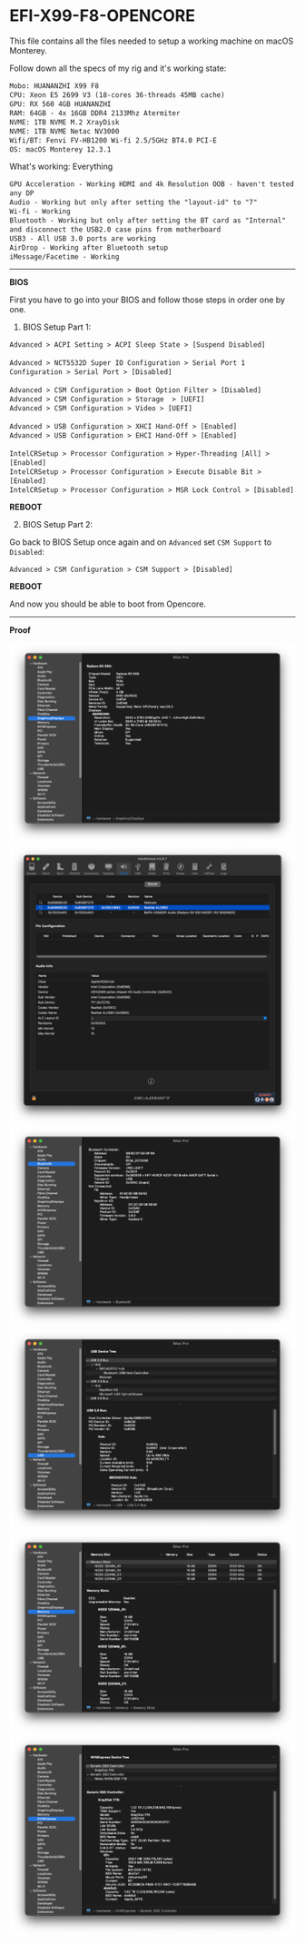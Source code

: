 # EFI-X99-F8-OPENCORE
This file contains all the files needed to setup a working machine on macOS Monterey.

Follow down all the specs of my rig and it's working state:

```
Mobo: HUANANZHI X99 F8
CPU: Xeon E5 2699 V3 (18-cores 36-threads 45MB cache)
GPU: RX 560 4GB HUANANZHI
RAM: 64GB - 4x 16GB DDR4 2133Mhz Atermiter
NVME: 1TB NVME M.2 XrayDisk
NVME: 1TB NVME Netac NV3000
Wifi/BT: Fenvi FV-HB1200 Wi-fi 2.5/5GHz BT4.0 PCI-E
OS: macOS Monterey 12.3.1
```

What's working: Everything
```
GPU Acceleration - Working HDMI and 4k Resolution OOB - haven't tested any DP
Audio - Working but only after setting the "layout-id" to "7"
Wi-fi - Working
Bluetooth - Working but only after setting the BT card as "Internal" and disconnect the USB2.0 case pins from motherboard
USB3 - All USB 3.0 ports are working
AirDrop - Working after Bluetooth setup
iMessage/Facetime - Working
```

---

**BIOS**

First you have to go into your BIOS and follow those steps in order one by one.

1. BIOS Setup Part 1:
```
Advanced > ACPI Setting > ACPI Sleep State > [Suspend Disabled]

Advanced > NCT5532D Super IO Configuration > Serial Port 1 Configuration > Serial Port > [Disabled]

Advanced > CSM Configuration > Boot Option Filter > [Disabled]
Advanced > CSM Configuration > Storage  > [UEFI]
Advanced > CSM Configuration > Video > [UEFI]

Advanced > USB Configuration > XHCI Hand-Off > [Enabled]
Advanced > USB Configuration > EHCI Hand-Off > [Enabled]

IntelCRSetup > Processor Configuration > Hyper-Threading [All] > [Enabled]
IntelCRSetup > Processor Configuration > Execute Disable Bit > [Enabled]
IntelCRSetup > Processor Configuration > MSR Lock Control > [Disabled]
```
**REBOOT**

2. BIOS Setup Part 2:  
  
Go back to BIOS Setup once again and on `Advanced` set `CSM Support` to `Disabled`:

```
Advanced > CSM Configuration > CSM Support > [Disabled]
```

****REBOOT****

And now you should be able to boot from Opencore.

---

**Proof**

![GPU](Proof/GPU.png?raw=true)
![Alt text](Proof/Audio.png?raw=true)
![Alt text](Proof/Bluetooth.png?raw=true)
![Alt text](Proof/USB.png?raw=true)
![Alt text](Proof/RAM.png?raw=true)
![Alt text](Proof/NVME.png?raw=true)

